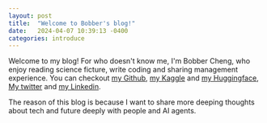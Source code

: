 ```yaml
---
layout: post
title:  "Welcome to Bobber's blog!"
date:   2024-04-07 10:39:13 -0400
categories: introduce
---
```

Welcome to my blog! For who doesn't know me, I'm Bobber Cheng, who enjoy reading science ficture, write coding and sharing management experience. You can checkout [my Github], [my Kaggle] and [my Huggingface], [My twitter] and [my Linkedin].


The reason of this blog is because I want to share more deeping thoughts about tech and future deeply with people and AI agents.

[my Github]: https://github.com/bobbercheng
[my Linkedin]: https://www.linkedin.com/in/bobbercheng/
[my Kaggle]:   https://www.kaggle.com/bobber
[my Huggingface]: https://huggingface.co/bobber
[My twitter]: https://twitter.com/bobbercheng

